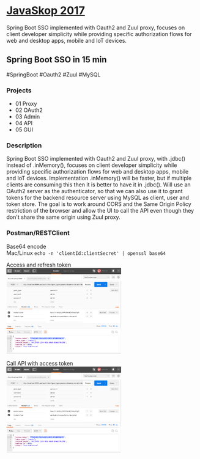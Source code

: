 
# [JavaSkop 2017](http://jug.mk/javaskop17)

Spring Boot SSO implemented with Oauth2 and Zuul proxy, focuses on client developer simplicity while providing specific authorization flows for web and desktop apps, mobile and IoT devices.

## Spring Boot SSO in 15 min

\#SpringBoot #Oauth2 #Zuul #MySQL

### Projects
* 01 Proxy
* 02 OAuth2
* 03 Admin
* 04 API
* 05 GUI

### Description
Spring Boot SSO implemented with Oauth2 and Zuul proxy, with .jdbc() instead of .inMemory(), focuses on client developer simplicity while providing specific authorization flows for web and desktop apps, mobile and IoT devices. Implementation .inMemory() will be faster, but if multiple clients are consuming this then it is better to have it in .jdbc(). Will use an OAuth2 server as the authenticator, so that we can also use it to grant tokens for the backend resource server using MySQL as client, user and token store. The goal is to work around CORS and the Same Origin Policy restriction of the browser and allow the UI to call the API even though they don't share the same origin using Zuul proxy.

### Postman/RESTClient

Base64 encode  
Mac/Linux `echo -n 'clientId:clientSecret' | openssl base64`

Access and refresh token  
<img src="imgs/postman1.png" width="300">  

Call API with access token  
<img src="imgs/postman1.png" width="300">  